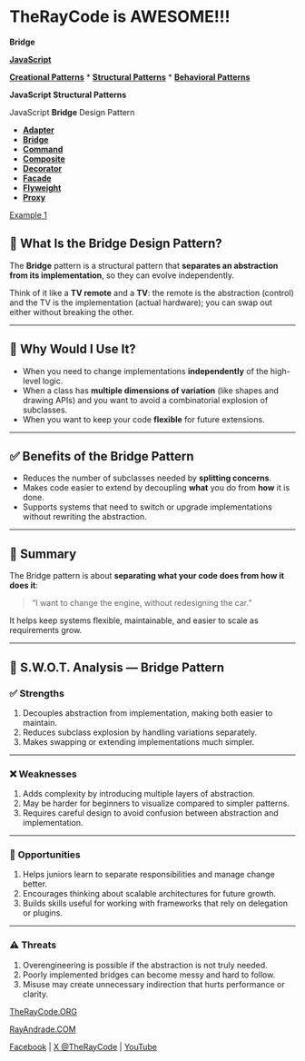 
# TheRayCode is AWESOME!!!

**Bridge**

**[JavaScript](../README.md)**

**[Creational Patterns](../../Creational/README.md)** * **[Structural Patterns](./README.md)** * **[Behavioral Patterns](../../Behavioral/README.md)**

**JavaScript Structural Patterns**

JavaScript **Bridge** Design Pattern

 * **[Adapter](../Adapter/README.md)**
 * **[Bridge](./README.md)**
 * **[Command](../Command/README.md)**
 * **[Composite](../Composite/README.md)**
 * **[Decorator](../Decorator/README.md)**
 * **[Facade](../Facade/README.md)**
 * **[Flyweight](../Flyweight/README.md)**
 * **[Proxy](../Proxy/README.md)**

[Example 1](./Example1/README.md)  

## 🌉 What Is the Bridge Design Pattern?

The **Bridge** pattern is a structural pattern that **separates an abstraction from its implementation**, so they can evolve independently.

Think of it like a **TV remote** and a **TV**: the remote is the abstraction (control) and the TV is the implementation (actual hardware); you can swap out either without breaking the other.

---

## 🤔 Why Would I Use It?

* When you need to change implementations **independently** of the high-level logic.
* When a class has **multiple dimensions of variation** (like shapes and drawing APIs) and you want to avoid a combinatorial explosion of subclasses.
* When you want to keep your code **flexible** for future extensions.

---

## ✅ Benefits of the Bridge Pattern

* Reduces the number of subclasses needed by **splitting concerns**.
* Makes code easier to extend by decoupling **what** you do from **how** it is done.
* Supports systems that need to switch or upgrade implementations without rewriting the abstraction.

---

## 🧩 Summary

The Bridge pattern is about **separating what your code does from how it does it**:

> “I want to change the engine, without redesigning the car.”

It helps keep systems flexible, maintainable, and easier to scale as requirements grow.

---

## 🧠 S.W\.O.T. Analysis — Bridge Pattern

### ✅ **Strengths**

1. Decouples abstraction from implementation, making both easier to maintain.
2. Reduces subclass explosion by handling variations separately.
3. Makes swapping or extending implementations much simpler.

---

### ❌ **Weaknesses**

1. Adds complexity by introducing multiple layers of abstraction.
2. May be harder for beginners to visualize compared to simpler patterns.
3. Requires careful design to avoid confusion between abstraction and implementation.

---

### 🌱 **Opportunities**

1. Helps juniors learn to separate responsibilities and manage change better.
2. Encourages thinking about scalable architectures for future growth.
3. Builds skills useful for working with frameworks that rely on delegation or plugins.

---

### ⚠️ **Threats**

1. Overengineering is possible if the abstraction is not truly needed.
2. Poorly implemented bridges can become messy and hard to follow.
3. Misuse may create unnecessary indirection that hurts performance or clarity.


[TheRayCode.ORG](https://www.TheRayCode.org)

[RayAndrade.COM](https://www.RayAndrade.com)

[Facebook](https://www.facebook.com/TheRayCode/) | [X @TheRayCode](https://www.x.com/TheRayCode/) | [YouTube](https://www.youtube.com/TheRayCode/)
